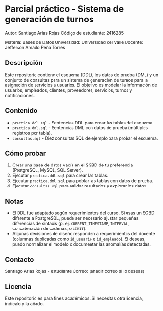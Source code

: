 # Parcial práctico - Sistema de generación de turnos

Autor: Santiago Arias Rojas
Código de estudiante: 2416285

Materia: Bases de Datos
Universidad: Universidad del Valle
Docente: Jefferson Amado Peña Torres

Descripción
-----------
Este repositorio contiene el esquema (DDL), los datos de prueba (DML) y un conjunto de consultas para un sistema de generación de turnos para la asignación de servicios a usuarios. El objetivo es modelar la información de usuarios, empleados, clientes, proveedores, servicios, turnos y notificaciones.

Contenido
---------
- `practica.ddl.sql` - Sentencias DDL para crear las tablas del esquema.
- `practica.dml.sql` - Sentencias DML con datos de prueba (múltiples registros por tabla).
- `consultas.sql` - Diez consultas SQL de ejemplo para probar el esquema.

Cómo probar
-----------
1. Crear una base de datos vacía en el SGBD de tu preferencia (PostgreSQL, MySQL, SQL Server).
2. Ejecutar `practica.ddl.sql` para crear las tablas.
3. Ejecutar `practica.dml.sql` para poblar las tablas con datos de prueba.
4. Ejecutar `consultas.sql` para validar resultados y explorar los datos.

Notas
-----
- El DDL fue adaptado según requerimientos del curso. Si usas un SGBD diferente a PostgreSQL, puede ser necesario ajustar pequeñas diferencias de sintaxis (p. ej. `CURRENT_TIMESTAMP`, `INTERVAL`, concatenación de cadenas, o `LIMIT`).
- Algunas decisiones de diseño responden a requerimientos del docente (columnas duplicadas como `id_usuario` e `id_empleado`). Si deseas, puedo normalizar el modelo o documentar las anomalías detectadas.

Contacto
--------
Santiago Arias Rojas - estudiante
Correo: (añadir correo si lo deseas)

Licencia
--------
Este repositorio es para fines académicos. Si necesitas otra licencia, indícalo y la añado.
